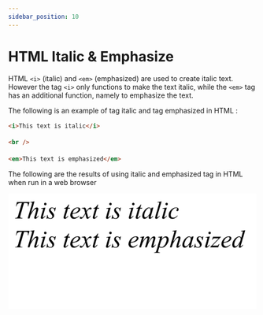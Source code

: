 ```yaml
---
sidebar_position: 10
---
```


# HTML Italic & Emphasize

HTML `<i>` (italic) and `<em>` (emphasized) are used to create italic text. However the tag `<i>` only functions to make the text italic, while the `<em>` tag has an additional function, namely to emphasize the text.

The following is an example of tag italic and tag emphasized in HTML :

```html title="index.html"
<i>This text is italic</i>

<br />

<em>This text is emphasized</em>
```

The following are the results of using italic and emphasized tag in HTML when run in a web browser

![Docs Version Dropdown](./img/html-italic-emphasize/html-italic-emphasize.png)
